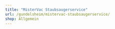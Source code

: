 ```yaml
---
title: "MisterVac Staubsaugerservice"
url: /gundelsheim/mistervac-staubsaugerservice/
shop: Allgemein
---
```

